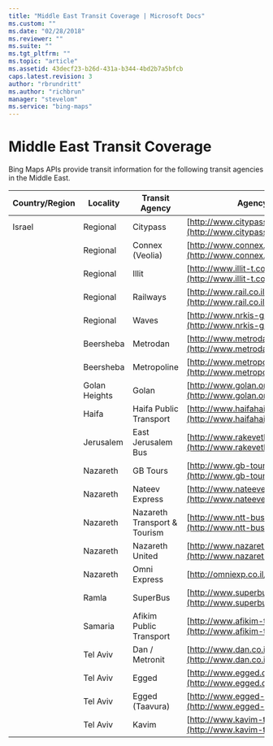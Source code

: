 ```yaml
---
title: "Middle East Transit Coverage | Microsoft Docs"
ms.custom: ""
ms.date: "02/28/2018"
ms.reviewer: ""
ms.suite: ""
ms.tgt_pltfrm: ""
ms.topic: "article"
ms.assetid: 43decf23-b26d-431a-b344-4bd2b7a5bfcb
caps.latest.revision: 3
author: "rbrundritt"
ms.author: "richbrun"
manager: "stevelom"
ms.service: "bing-maps"
---
```

# Middle East Transit Coverage
Bing Maps APIs provide transit information for the following transit agencies in the Middle East.  
  
|Country/Region|Locality|Transit Agency|Agency Website|  
|---------------------|--------------|--------------------|--------------------|  
|Israel|Regional|Citypass|[http://www.citypass.co.il/](http://www.citypass.co.il/)|  
||Regional|Connex (Veolia)|[http://www.connex.co.il/](http://www.connex.co.il/)|  
||Regional|Illit|[http://www.illit-t.co.il/home/](http://www.illit-t.co.il/home/)|  
||Regional|Railways|[http://www.rail.co.il/](http://www.rail.co.il/)|  
||Regional|Waves|[http://www.nrkis-gl.co.il/](http://www.nrkis-gl.co.il/)|  
||Beersheba|Metrodan|[http://www.metrodan.com/](http://www.metrodan.com/)|  
||Beersheba|Metropoline|[http://www.metropoline.com/](http://www.metropoline.com/)|  
||Golan Heights|Golan|[http://www.golan.org.il/387/](http://www.golan.org.il/387/)|  
||Haifa|Haifa Public Transport|[http://www.haifahaifa.co.il/archives/5622](http://www.haifahaifa.co.il/archives/5622)|  
||Jerusalem|East Jerusalem Bus|[http://www.rakevetkala-jerusalem.org.il/](http://www.rakevetkala-jerusalem.org.il/)|  
||Nazareth|GB Tours|[http://www.gb-tours.com/](http://www.gb-tours.com/)|  
||Nazareth|Nateev Express|[http://www.nateevexpress.com/](http://www.nateevexpress.com/)|  
||Nazareth|Nazareth Transport & Tourism|[http://www.ntt-buses.com/](http://www.ntt-buses.com/)|  
||Nazareth|Nazareth United|[http://www.nazareth-unbs.com/](http://www.nazareth-unbs.com/)|  
||Nazareth|Omni Express|[http://omniexp.co.il/](http://omniexp.co.il/)|  
||Ramla|SuperBus|[http://www.superbus.co.il/](http://www.superbus.co.il/)|  
||Samaria|Afikim Public Transport|[http://www.afikim-t.co.il/](http://www.afikim-t.co.il/)|  
||Tel Aviv|Dan / Metronit|[http://www.dan.co.il](http://www.dan.co.il)|  
||Tel Aviv|Egged|[http://www.egged.co.il/](http://www.egged.co.il/)|  
||Tel Aviv|Egged (Taavura)|[http://www.egged-taavura.co.il/](http://www.egged-taavura.co.il/)|  
||Tel Aviv|Kavim|[http://www.kavim-t.co.il/](http://www.kavim-t.co.il/)|
